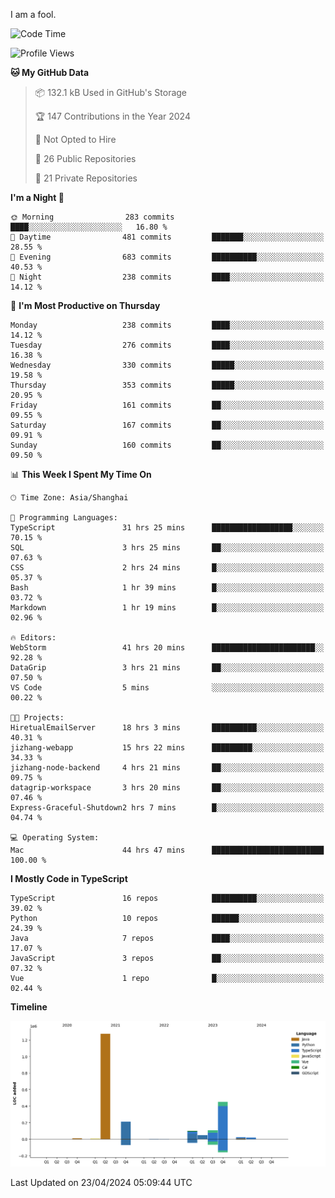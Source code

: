 I am a fool.

<!--START_SECTION:waka-->
![Code Time](http://img.shields.io/badge/Code%20Time-1%2C370%20hrs%2050%20mins-blue)

![Profile Views](http://img.shields.io/badge/Profile%20Views-7-blue)

**🐱 My GitHub Data** 

> 📦 132.1 kB Used in GitHub's Storage 
 > 
> 🏆 147 Contributions in the Year 2024
 > 
> 🚫 Not Opted to Hire
 > 
> 📜 26 Public Repositories 
 > 
> 🔑 21 Private Repositories 
 > 
**I'm a Night 🦉** 

```text
🌞 Morning                283 commits         ████░░░░░░░░░░░░░░░░░░░░░   16.80 % 
🌆 Daytime                481 commits         ███████░░░░░░░░░░░░░░░░░░   28.55 % 
🌃 Evening                683 commits         ██████████░░░░░░░░░░░░░░░   40.53 % 
🌙 Night                  238 commits         ████░░░░░░░░░░░░░░░░░░░░░   14.12 % 
```
📅 **I'm Most Productive on Thursday** 

```text
Monday                   238 commits         ████░░░░░░░░░░░░░░░░░░░░░   14.12 % 
Tuesday                  276 commits         ████░░░░░░░░░░░░░░░░░░░░░   16.38 % 
Wednesday                330 commits         █████░░░░░░░░░░░░░░░░░░░░   19.58 % 
Thursday                 353 commits         █████░░░░░░░░░░░░░░░░░░░░   20.95 % 
Friday                   161 commits         ██░░░░░░░░░░░░░░░░░░░░░░░   09.55 % 
Saturday                 167 commits         ██░░░░░░░░░░░░░░░░░░░░░░░   09.91 % 
Sunday                   160 commits         ██░░░░░░░░░░░░░░░░░░░░░░░   09.50 % 
```


📊 **This Week I Spent My Time On** 

```text
🕑︎ Time Zone: Asia/Shanghai

💬 Programming Languages: 
TypeScript               31 hrs 25 mins      ██████████████████░░░░░░░   70.15 % 
SQL                      3 hrs 25 mins       ██░░░░░░░░░░░░░░░░░░░░░░░   07.63 % 
CSS                      2 hrs 24 mins       █░░░░░░░░░░░░░░░░░░░░░░░░   05.37 % 
Bash                     1 hr 39 mins        █░░░░░░░░░░░░░░░░░░░░░░░░   03.72 % 
Markdown                 1 hr 19 mins        █░░░░░░░░░░░░░░░░░░░░░░░░   02.96 % 

🔥 Editors: 
WebStorm                 41 hrs 20 mins      ███████████████████████░░   92.28 % 
DataGrip                 3 hrs 21 mins       ██░░░░░░░░░░░░░░░░░░░░░░░   07.50 % 
VS Code                  5 mins              ░░░░░░░░░░░░░░░░░░░░░░░░░   00.22 % 

🐱‍💻 Projects: 
HiretualEmailServer      18 hrs 3 mins       ██████████░░░░░░░░░░░░░░░   40.31 % 
jizhang-webapp           15 hrs 22 mins      █████████░░░░░░░░░░░░░░░░   34.33 % 
jizhang-node-backend     4 hrs 21 mins       ██░░░░░░░░░░░░░░░░░░░░░░░   09.75 % 
datagrip-workspace       3 hrs 20 mins       ██░░░░░░░░░░░░░░░░░░░░░░░   07.46 % 
Express-Graceful-Shutdown2 hrs 7 mins        █░░░░░░░░░░░░░░░░░░░░░░░░   04.74 % 

💻 Operating System: 
Mac                      44 hrs 47 mins      █████████████████████████   100.00 % 
```

**I Mostly Code in TypeScript** 

```text
TypeScript               16 repos            ██████████░░░░░░░░░░░░░░░   39.02 % 
Python                   10 repos            ██████░░░░░░░░░░░░░░░░░░░   24.39 % 
Java                     7 repos             ████░░░░░░░░░░░░░░░░░░░░░   17.07 % 
JavaScript               3 repos             ██░░░░░░░░░░░░░░░░░░░░░░░   07.32 % 
Vue                      1 repo              █░░░░░░░░░░░░░░░░░░░░░░░░   02.44 % 
```



**Timeline**

![Lines of Code chart](https://raw.githubusercontent.com/VeejaLiu/VeejaLiu/master/assets/bar_graph.png)


 Last Updated on 23/04/2024 05:09:44 UTC
<!--END_SECTION:waka-->
